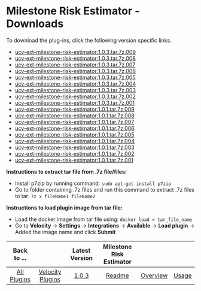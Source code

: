 # Milestone Risk Estimator - Downloads

To download the plug-ins, click the following version specific links.
- [ucv-ext-milestone-risk-estimator:1.0.3.tar.7z.009](https://raw.githubusercontent.com/UrbanCode/IBM-UCV-PLUGINS/main/files/ucv-ext-milestone-risk-estimator/ucv-ext-milestone-risk-estimator%3A1.0.3.tar.7z.009)
- [ucv-ext-milestone-risk-estimator:1.0.3.tar.7z.008](https://raw.githubusercontent.com/UrbanCode/IBM-UCV-PLUGINS/main/files/ucv-ext-milestone-risk-estimator/ucv-ext-milestone-risk-estimator%3A1.0.3.tar.7z.008)
- [ucv-ext-milestone-risk-estimator:1.0.3.tar.7z.007](https://raw.githubusercontent.com/UrbanCode/IBM-UCV-PLUGINS/main/files/ucv-ext-milestone-risk-estimator/ucv-ext-milestone-risk-estimator%3A1.0.3.tar.7z.007)
- [ucv-ext-milestone-risk-estimator:1.0.3.tar.7z.006](https://raw.githubusercontent.com/UrbanCode/IBM-UCV-PLUGINS/main/files/ucv-ext-milestone-risk-estimator/ucv-ext-milestone-risk-estimator%3A1.0.3.tar.7z.006)
- [ucv-ext-milestone-risk-estimator:1.0.3.tar.7z.005](https://raw.githubusercontent.com/UrbanCode/IBM-UCV-PLUGINS/main/files/ucv-ext-milestone-risk-estimator/ucv-ext-milestone-risk-estimator%3A1.0.3.tar.7z.005)
- [ucv-ext-milestone-risk-estimator:1.0.3.tar.7z.004](https://raw.githubusercontent.com/UrbanCode/IBM-UCV-PLUGINS/main/files/ucv-ext-milestone-risk-estimator/ucv-ext-milestone-risk-estimator%3A1.0.3.tar.7z.004)
- [ucv-ext-milestone-risk-estimator:1.0.3.tar.7z.003](https://raw.githubusercontent.com/UrbanCode/IBM-UCV-PLUGINS/main/files/ucv-ext-milestone-risk-estimator/ucv-ext-milestone-risk-estimator%3A1.0.3.tar.7z.003)
- [ucv-ext-milestone-risk-estimator:1.0.3.tar.7z.002](https://raw.githubusercontent.com/UrbanCode/IBM-UCV-PLUGINS/main/files/ucv-ext-milestone-risk-estimator/ucv-ext-milestone-risk-estimator%3A1.0.3.tar.7z.002)
- [ucv-ext-milestone-risk-estimator:1.0.3.tar.7z.001](https://raw.githubusercontent.com/UrbanCode/IBM-UCV-PLUGINS/main/files/ucv-ext-milestone-risk-estimator/ucv-ext-milestone-risk-estimator%3A1.0.3.tar.7z.001)
- [ucv-ext-milestone-risk-estimator:1.0.1.tar.7z.009](https://raw.githubusercontent.com/UrbanCode/IBM-UCV-PLUGINS/main/files/ucv-ext-milestone-risk-estimator/ucv-ext-milestone-risk-estimator%3A1.0.1.tar.7z.009)
- [ucv-ext-milestone-risk-estimator:1.0.1.tar.7z.008](https://raw.githubusercontent.com/UrbanCode/IBM-UCV-PLUGINS/main/files/ucv-ext-milestone-risk-estimator/ucv-ext-milestone-risk-estimator%3A1.0.1.tar.7z.008)
- [ucv-ext-milestone-risk-estimator:1.0.1.tar.7z.007](https://raw.githubusercontent.com/UrbanCode/IBM-UCV-PLUGINS/main/files/ucv-ext-milestone-risk-estimator/ucv-ext-milestone-risk-estimator%3A1.0.1.tar.7z.007)
- [ucv-ext-milestone-risk-estimator:1.0.1.tar.7z.006](https://raw.githubusercontent.com/UrbanCode/IBM-UCV-PLUGINS/main/files/ucv-ext-milestone-risk-estimator/ucv-ext-milestone-risk-estimator%3A1.0.1.tar.7z.006)
- [ucv-ext-milestone-risk-estimator:1.0.1.tar.7z.005](https://raw.githubusercontent.com/UrbanCode/IBM-UCV-PLUGINS/main/files/ucv-ext-milestone-risk-estimator/ucv-ext-milestone-risk-estimator%3A1.0.1.tar.7z.005)
- [ucv-ext-milestone-risk-estimator:1.0.1.tar.7z.004](https://raw.githubusercontent.com/UrbanCode/IBM-UCV-PLUGINS/main/files/ucv-ext-milestone-risk-estimator/ucv-ext-milestone-risk-estimator%3A1.0.1.tar.7z.004)
- [ucv-ext-milestone-risk-estimator:1.0.1.tar.7z.003](https://raw.githubusercontent.com/UrbanCode/IBM-UCV-PLUGINS/main/files/ucv-ext-milestone-risk-estimator/ucv-ext-milestone-risk-estimator%3A1.0.1.tar.7z.003)
- [ucv-ext-milestone-risk-estimator:1.0.1.tar.7z.002](https://raw.githubusercontent.com/UrbanCode/IBM-UCV-PLUGINS/main/files/ucv-ext-milestone-risk-estimator/ucv-ext-milestone-risk-estimator%3A1.0.1.tar.7z.002)
- [ucv-ext-milestone-risk-estimator:1.0.1.tar.7z.001](https://raw.githubusercontent.com/UrbanCode/IBM-UCV-PLUGINS/main/files/ucv-ext-milestone-risk-estimator/ucv-ext-milestone-risk-estimator%3A1.0.1.tar.7z.001)

**Instructions to extract tar file from .7z file/files:**
- Install p7zip by running command: ```sudo apt-get install p7zip```
- Go to folder containing .7z files and run this command to extract .7z files to tar: ```7z x fileName1 fileName2```

**Instructions to load plugin image from tar file:**
- Load the docker image from tar file using: ```docker load < tar_file_name```
- Go to **Velocity** -> **Settings** -> **Integrations** -> **Available** -> **Load plugin** -> Added the image name and click **Submit**

|Back to ...||Latest Version|Milestone Risk Estimator |||
| :---: | :---: | :---: | :---: | :---: | :---: |
|[All Plugins](../../index.md)|[Velocity Plugins](../README.md)|[1.0.3](https://hub.docker.com/r/urbancode/ucv-ext-milestone-risk-estimator/tags)|[Readme](README.md)|[Overview](overview.md)|[Usage](usage.md)|